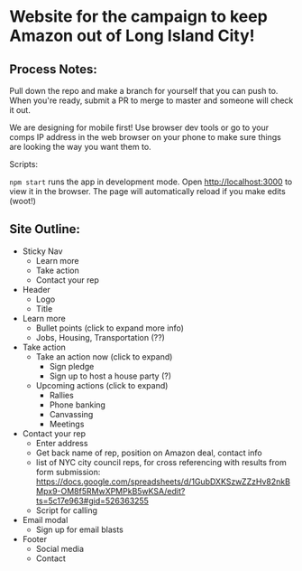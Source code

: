 # Website for the campaign to keep Amazon out of Long Island City!

## Process Notes:
Pull down the repo and make a branch for yourself that you can push to. When you're ready, submit a PR to merge to master and someone will check it out.

We are designing for mobile first! Use browser dev tools or go to your comps IP address in the web browser on your phone to make sure things are looking the way you want them to.

Scripts:

`npm start` runs the app in development mode. Open [http://localhost:3000](http://localhost:3000) to view it in the browser. The page will automatically reload if you make edits (woot!)

## Site Outline:

- Sticky Nav
  - Learn more
  - Take action
  - Contact your rep
- Header
  - Logo
  - Title
- Learn more
  - Bullet points (click to expand more info)
  - Jobs, Housing, Transportation (??)
- Take action
  - Take an action now (click to expand)
    - Sign pledge
    - Sign up to host a house party (?)
  - Upcoming actions (click to expand)
    - Rallies
    - Phone banking
    - Canvassing
    - Meetings
- Contact your rep
  - Enter address
  - Get back name of rep, position on Amazon deal, contact info
  - list of NYC city council reps, for cross referencing with results from form submission: https://docs.google.com/spreadsheets/d/1GubDXKSzwZZzHv82nkBMpx9-OM8f5RMwXPMPkB5wKSA/edit?ts=5c17e963#gid=526363255
  - Script for calling
- Email modal
  - Sign up for email blasts
- Footer
  - Social media
  - Contact
